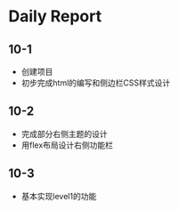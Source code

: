# Daily Report
## 10-1
* 创建项目
* 初步完成html的编写和侧边栏CSS样式设计
## 10-2
* 完成部分右侧主题的设计
* 用flex布局设计右侧功能栏
## 10-3
* 基本实现level1的功能